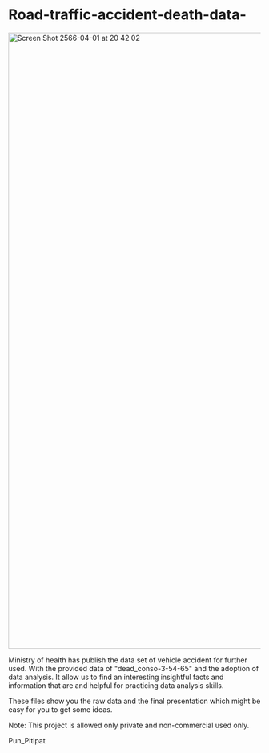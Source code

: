 # Road-traffic-accident-death-data-

<img width="1229" alt="Screen Shot 2566-04-01 at 20 42 02" src="https://user-images.githubusercontent.com/125352299/229292604-c7508372-e16b-405e-92f9-c57014e2dbac.png">

Ministry of health has publish the data set of vehicle accident for further used. With the provided data of "dead_conso-3-54-65" and the adoption of data analysis. It allow us to find an interesting insightful facts and information that are and helpful for practicing data analysis skills.

These files show you the raw data and the final presentation which might be easy for you to get some ideas.

Note: This project is allowed only private and non-commercial used only.

Pun_Pitipat
